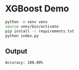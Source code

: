 # XGBoost Demo

```bash
python -m venv venv
source venv/bin/activate
pip install -r requirements.txt
python index.py
```

## Output

```
Accuracy: 100.00%
```
